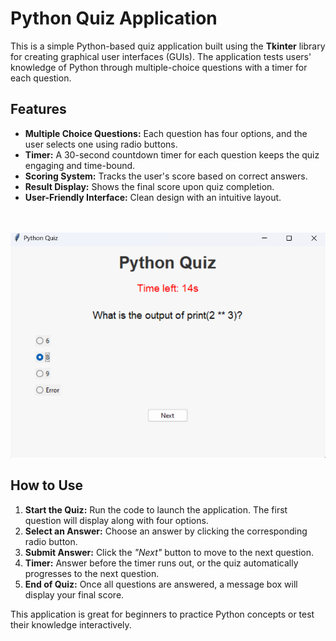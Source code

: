  <h1>Python Quiz Application</h1>
    <p>This is a simple Python-based quiz application built using the <strong>Tkinter</strong> library for creating graphical user interfaces (GUIs). The application tests users' knowledge of Python through multiple-choice questions with a timer for each question.</p>
    
<h2>Features</h2>
    <ul>
        <li><strong>Multiple Choice Questions:</strong> Each question has four options, and the user selects one using radio buttons.</li>
        <li><strong>Timer:</strong> A 30-second countdown timer for each question keeps the quiz engaging and time-bound.</li>
        <li><strong>Scoring System:</strong> Tracks the user's score based on correct answers.</li>
        <li><strong>Result Display:</strong> Shows the final score upon quiz completion.</li>
        <li><strong>User-Friendly Interface:</strong> Clean design with an intuitive layout.</li>
    </ul>
<br><br>
    <img src="quizapp.png" alt="Quiz Application Screenshot" style="max-width:100%; height:auto;">
<br>    
<h2>How to Use</h2>
    <ol>
        <li><strong>Start the Quiz:</strong> Run the code to launch the application. The first question will display along with four options.</li>
        <li><strong>Select an Answer:</strong> Choose an answer by clicking the corresponding radio button.</li>
        <li><strong>Submit Answer:</strong> Click the <em>"Next"</em> button to move to the next question.</li>
        <li><strong>Timer:</strong> Answer before the timer runs out, or the quiz automatically progresses to the next question.</li>
        <li><strong>End of Quiz:</strong> Once all questions are answered, a message box will display your final score.</li>
    </ol>
    
<p>This application is great for beginners to practice Python concepts or test their knowledge interactively.</p>

